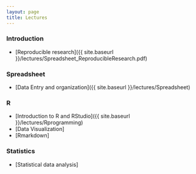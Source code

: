 ```yaml
---
layout: page
title: Lectures
---
```


### Introduction

* [Reproducible research]({{ site.baseurl }}/lectures/Spreadsheet_ReproducibleResearch.pdf)


### Spreadsheet

* [Data Entry and organization]({{ site.baseurl }}/lectures/Spreadsheet)

### R

* [Introduction to R and RStudio]({{ site.baseurl }}/lectures/Rprogramming)
* [Data Visualization]
* [Rmarkdown]


### Statistics

* [Statistical data analysis]

